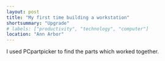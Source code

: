 ```yaml
---
layout: post
title: "My first time building a workstation"
shortsummary: "Upgrade"
# labels: ["productivity", "technology", "computer"]
location: "Ann Arbor"
---
```


I used PCpartpicker to find the parts which worked together.
